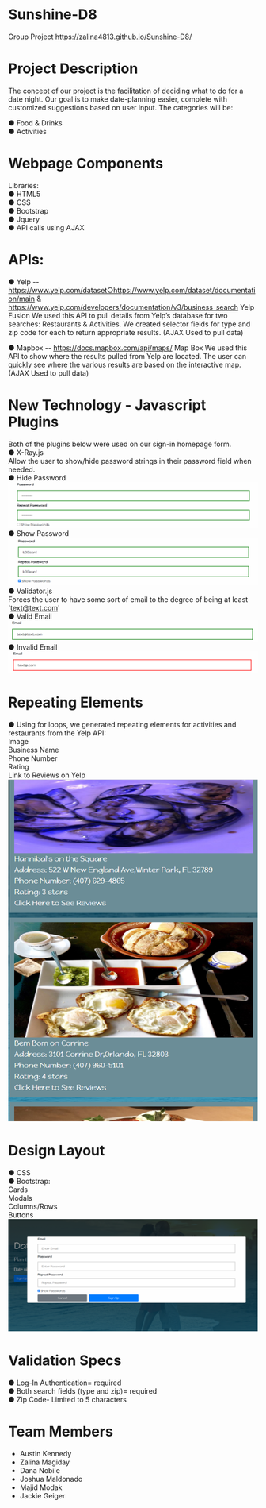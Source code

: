 # Sunshine-D8


Group Project
https://zalina4813.github.io/Sunshine-D8/

# Project Description 
The concept of our project is the facilitation of deciding what to do for a date night. Our goal is to make date-planning easier, complete with customized suggestions based on user input. The categories will be:

● Food & Drinks <br>
● Activities

# Webpage Components
Libraries​: <br>
● HTML5 <br>
● CSS <br>
● Bootstrap <br>
● Jquery <br>
● API calls using AJAX

# APIs:

● Yelp -- https://www.yelp.com/dataset○https://www.yelp.com/dataset/documentation/main & https://www.yelp.com/developers/documentation/v3/business_search
Yelp Fusion
We used this API to pull details from Yelp’s database for two searches: Restaurants & Activities. 
We created selector fields for type and zip code for each to return appropriate results.
(AJAX Used to pull data) 

● Mapbox -- https://docs.mapbox.com/api/maps/
Map Box
We used this API to show where the results pulled from Yelp are located. The user can quickly see where the various results are based on the interactive map. 
(AJAX Used to pull data)

# New Technology - Javascript Plugins
Both of the plugins below were used on our sign-in homepage form. <br>
● X-Ray.js <br>
Allow the user to show/hide password strings in their password field when needed. <br>
  ● Hide Password <br>
  ![](SunshineD8_SS/HidingPass.png)
  ● Show Password <br>
  ![](SunshineD8_SS/ShowingPass.png)
● Validator.js <br>
Forces the user to have some sort of email to the degree of being at least 'text@text.com' <br>
  ● Valid Email <br>
  ![](SunshineD8_SS/ValidEmail.png)
  ● Invalid Email <br>
  ![](SunshineD8_SS/InvalidEmail.png)


# Repeating Elements
● Using for loops, we generated repeating elements for activities and restaurants from the Yelp API: <br>
Image <br>
Business Name <br>
Phone Number <br>
Rating <br>
Link to Reviews on Yelp <br>
![](SunshineD8_SS/Repeating.png)


# Design Layout
● CSS <br>
● Bootstrap: <br>
    Cards <br>
    Modals <br>
    Columns/Rows <br>
    Buttons <br>
![](SunshineD8_SS/SigninModal.png)

# Validation Specs
● Log-In Authentication= required <br>
● Both search fields (type and zip)= required <br>
● Zip Code- Limited to 5 characters

# Team Members 
* Austin Kennedy 
* Zalina Magiday
* Dana Nobile 
* Joshua Maldonado
* Majid Modak
* Jackie Geiger 
